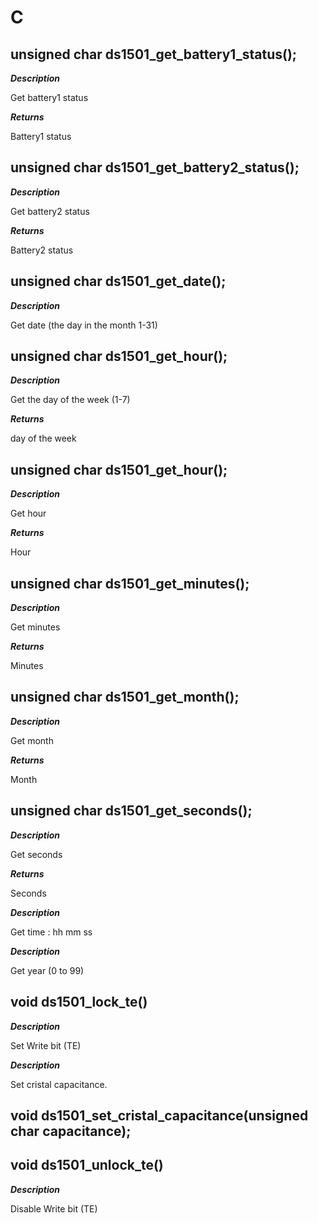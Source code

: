 # C

## unsigned char ds1501_get_battery1_status();

***Description***

Get battery1 status

***Returns***

Battery1 status


## unsigned char ds1501_get_battery2_status();

***Description***

Get battery2 status

***Returns***

Battery2 status


## unsigned char ds1501_get_date();

***Description***

Get date (the day in the month 1-31)



## unsigned char ds1501_get_hour();

***Description***

Get the day of the week (1-7)

***Returns***

day of the week


## unsigned char ds1501_get_hour();

***Description***

Get hour

***Returns***

Hour 


## unsigned char ds1501_get_minutes();

***Description***

Get minutes

***Returns***

Minutes 


## unsigned char ds1501_get_month();

***Description***

Get month

***Returns***

Month 


## unsigned char ds1501_get_seconds();

***Description***

Get seconds

***Returns***

Seconds 


***Description***

Get time : hh mm ss



***Description***

Get year (0 to 99)



## void ds1501_lock_te()

***Description***

Set Write bit (TE)





***Description***

Set cristal capacitance.

## void ds1501_set_cristal_capacitance(unsigned char capacitance);









## void ds1501_unlock_te()

***Description***

Disable Write bit (TE)




